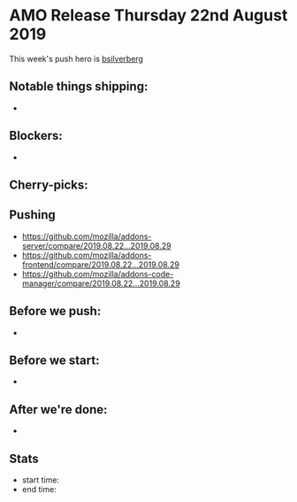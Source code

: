 # AMO Release Thursday 22nd August 2019

This week's push hero is [bsilverberg](https://github.com/bobsilverberg)

## Notable things shipping:

*

## Blockers:

*

## Cherry-picks:


## Pushing

- https://github.com/mozilla/addons-server/compare/2019.08.22...2019.08.29
- https://github.com/mozilla/addons-frontend/compare/2019.08.22...2019.08.29
- https://github.com/mozilla/addons-code-manager/compare/2019.08.22...2019.08.29

## Before we push:

* 

## Before we start:

*

## After we're done:

* 

## Stats

- start time:
- end time:
